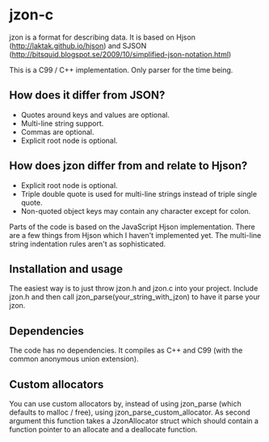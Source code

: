 jzon-c
======

jzon is a format for describing data. It is based on Hjson (http://laktak.github.io/hjson) and SJSON (http://bitsquid.blogspot.se/2009/10/simplified-json-notation.html)

This is a C99 / C++ implementation. Only parser for the time being.

## How does it differ from JSON?

- Quotes around keys and values are optional.
- Multi-line string support.
- Commas are optional.
- Explicit root node is optional.

## How does jzon differ from and relate to Hjson?

- Explicit root node is optional.
- Triple double quote is used for multi-line strings instead of triple single quote.
- Non-quoted object keys may contain any character except for colon.

Parts of the code is based on the JavaScript Hjson implementation. There are a few things from Hjson which I haven't implemented yet. The multi-line string indentation rules aren't as sophisticated.

## Installation and usage

The easiest way is to just throw jzon.h and jzon.c into your project. Include jzon.h and then call jzon_parse(your_string_with_jzon) to have it parse your jzon.

## Dependencies

The code has no dependencies. It compiles as C++ and C99 (with the common anonymous union extension).

## Custom allocators

You can use custom allocators by, instead of using jzon_parse (which defaults to malloc / free), using jzon_parse_custom_allocator. As second argument this function takes a JzonAllocator struct which should contain a function pointer to an allocate and a deallocate function.

